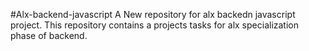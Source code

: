 #Alx-backend-javascript
 A New repository for alx backedn javascript project. 
This repository contains a projects tasks for alx specialization phase of backend. 
